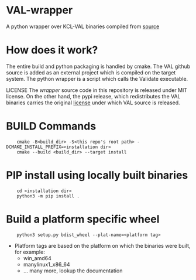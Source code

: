 # VAL-wrapper
A python wrapper over KCL-VAL binaries compiled from [source](https://github.com/KCL-Planning/VAL)

How does it work?
=================

The entire build and python packaging is handled by cmake. The VAL github source is added as an external project which is compiled on the target system. The python wrapper is a script which calls the Validate executable.

LICENSE
The *wrapper* source code in this repository is released under MIT license. On the other hand, the pypi release, which redistributes the VAL binaries carries the original [license](https://github.com/KCL-Planning/VAL/blob/3c7a1f330bdab0ba28a4762bb45c3f06c27fb6d4/LICENSE) under which VAL source is released.

# BUILD Commands

        cmake -B<build_dir> -S<this repo's root path> -DCMAKE_INSTALL_PREFIX=<installation dir>
        cmake --build <build_dir> --target install

# PIP install using locally built binaries

        cd <installation dir>
        python3 -m pip install .

# Build a platform specific wheel
        python3 setup.py bdist_wheel --plat-name=<platform tag>

  - Platform tags are based on the platform on which the binaries were built, for example:
    - win_amd64
    - manylinux1_x86_64
    - ... many more, lookup the documentation